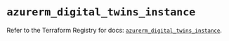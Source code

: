 # `azurerm_digital_twins_instance`

Refer to the Terraform Registry for docs: [`azurerm_digital_twins_instance`](https://registry.terraform.io/providers/hashicorp/azurerm/4.26.0/docs/resources/digital_twins_instance).

